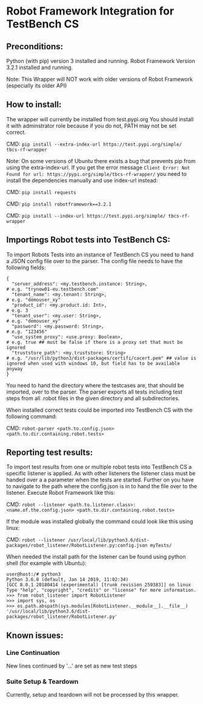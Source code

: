 # Robot Framework Integration for TestBench CS
## Preconditions:
Python (with pip) version 3 installed and running.
Robot Framework Version 3.2.1 installed and running.


Note: This Wrapper will NOT work with older versions of Robot Framework (especially its older API)


## How to install:
The wrapper will currently be installed from test.pypi.org
You should install it with adminstrator role because if you do not, PATH may not be set correct.

CMD: `pip install --extra-index-url https://test.pypi.org/simple/ tbcs-rf-wrapper`


Note: On some versions of Ubuntu there exists a bug that prevents pip from using the extra-index-url.
If you get the error message `Client Error: Not Found for url: https://pypi.org/simple/tbcs-rf-wrapper/`
you need to install the dependencies manually and use index-url instead:

CMD: `pip install requests`

CMD: `pip install robotframework==3.2.1`

CMD: `pip install --index-url https://test.pypi.org/simple/ tbcs-rf-wrapper`


## Importings Robot tests into TestBench CS:
To import Robots Tests into an instance of TestBench CS you need to hand a JSON config file over to the parser.
The config file needs to have the following fields:
```
{
  "server_address": <my.testbench.instance: String>,                        # e.g. "trynow01-eu.testbench.com"
  "tenant_name": <my.tenant: String>,                                       # e.g. "demouser_xy"
  "product_id": <my.product.id: Int>,                                       # e.g. 3
  "tenant_user": <my.user: String>,                                         # e.g. "demouser_xy"
  "password": <my.password: String>,                                        # e.g. "123456"
  "use_system_proxy": <use.proxy: Boolean>,                                 # e.g. true ## must be false if there is a proxy set that must be ignored
  "truststore_path": <my.truststore: String>                                # e.g. "/usr/lib/python3/dist-packages/certifi/cacert.pem" ## value is ignored when used with windows 10, but field has to be available anyway
}
```
You need to hand the directory where the testcases are, that should be imported, over to the parser. The parser exports all tests including test steps from all .robot files in the given directory and all subdirectories.

When installed correct tests could be imported into TestBench CS with the following command:

CMD: `robot-parser <path.to.config.json> <path.to.dir.containing.robot.tests>`

## Reporting test results:
To import test results from one or multiple robot tests into TestBench CS a specific listener is applied. As with other listeners the listener class must be handed over a a parameter when the tests are started. Further on you have to navigate to the path where the config.json is in to hand the file over to the listener. Execute Robot Framework like this:

CMD: `robot --listener <path.to.listener.class>:<name.of.the.config.json> <path.to.dir.containing.robot.tests>`

If the module was installed globally the command could look like this using linux:

CMD: `robot --listener /usr/local/lib/python3.6/dist-packages/robot_listener/RobotListener.py:config.json myTests/`


When needed the install path for the listener can be found using python shell (for example with Ubuntu):
```
user@host:/# python3
Python 3.6.8 (default, Jan 14 2019, 11:02:34) 
[GCC 8.0.1 20180414 (experimental) [trunk revision 259383]] on linux
Type "help", "copyright", "credits" or "license" for more information.
>>> from robot_listener import RobotListener
>>> import sys, os
>>> os.path.abspath(sys.modules[RobotListener.__module__].__file__)
'/usr/local/lib/python3.6/dist-packages/robot_listener/RobotListener.py'
```

## Known issues:
### Line Continuation
New lines continued by '...' are set as new test steps

### Suite Setup & Teardown
Currently, setup and teardown will not be processed by this wrapper.